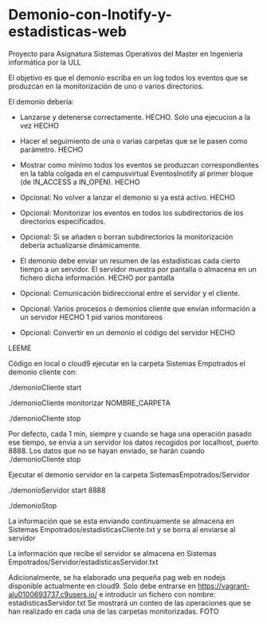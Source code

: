 # Demonio-con-Inotify-y-estadisticas-web

Proyecto para Asignatura Sistemas Operativos del Master en Ingeniería informática por la ULL


El objetivo es que el demonio escriba en un log todos los eventos que se produzcan en la monitorización de uno o varios directorios.

El demonio debería:

* Lanzarse y detenerse correctamente. HECHO. Solo una ejecucion a la vez HECHO

* Hacer el seguimiento de una o varias carpetas que se le pasen como parámetro. HECHO

* Mostrar como mínimo todos los eventos se produzcan correspondientes en la tabla colgada en el campusvirtual EventosInotify al primer bloque (de IN_ACCESS a IN_OPEN). HECHO

* Opcional: No volver a lanzar el demonio si ya está activo. HECHO
* Opcional: Monitorizar los eventos en todos los subdirectorios de los directorios especificados.
* Opcional: Si se añaden o borran subdirectorios la monitorización debería actualizarse dinámicamente. 

* El demonio debe enviar un resumen de las estadísticas cada cierto tiempo a un servidor. El servidor muestra por pantalla o almacena en un fichero dicha información. HECHO por pantalla

* Opcional: Comunicación bidireccional entre el servidor y el cliente.
* Opcional: Varios procesos o demonios cliente que envían información a un servidor HECHO 1 pid varios monitoreos
* Opcional: Convertir en un demonio el código del servidor  HECHO


LEEME

Código en local o cloud9
ejecutar en la carpeta Sistemas Empotrados el demonio cliente con:

./demonioCliente start

./demonioCliente monitorizar NOMBRE_CARPETA

./demonioCliente stop

Por defecto, cada 1 min, siempre y cuando se haga una operación pasado ese tiempo, se envia
a un servidor los datos recogidos por localhost, puerto 8888. 
Los datos que no se hayan enviado, se harán cuando ./demonioCliente stop


Ejecutar el demonio servidor en la carpeta SistemasEmpotrados/Servidor 

./demonioServidor start 8888

./demonioStop

La información que se esta enviando continuamente se almacena en Sistemas Empotrados/estadisticasCliente.txt y se borra al enviarse al servidor

La información que recibe el servidor se almacena en Sistemas Empotrados/Servidor/estadisticasServidor.txt



Adicionalmente, se ha elaborado una pequeña pag web en nodejs disponible actualmente en cloud9. 
Solo debe entrarse en https://vagrant-alu0100693737.c9users.io/ e introducir un fichero con nombre: estadisticasServidor.txt
Se mostrará un conteo de las operaciones que se han realizado en cada una de las carpetas monitorizadas.
FOTO